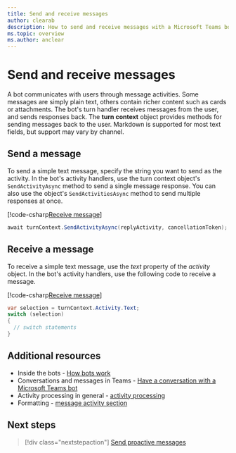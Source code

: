 ```yaml
---
title: Send and receive messages
author: clearab
description: How to send and receive messages with a Microsoft Teams bot
ms.topic: overview
ms.author: anclear
---
```

# Send and receive messages

<!-- Draft -->
A bot communicates with users through message activities. Some messages are simply plain text, others contain richer content such as cards or attachments. The bot's turn handler receives messages from the user, and sends responses back. The **turn context** object provides methods for sending messages back to the user.
Markdown is supported for most text fields, but support may vary by channel.

## Send a message

To send a simple text message, specify the string you want to send as the activity.
In the bot's activity handlers, use the turn context object's `SendActivityAsync` method to send a single message response. You can also use the object's `SendActivitiesAsync` method to send multiple responses at once.

[!code-csharp[Receive message](~/../botbuilder-dotnet/tests/Teams/Roster/Bots/RosterBot.cs?range=23&highlight=23)]

```cs
await turnContext.SendActivityAsync(replyActivity, cancellationToken);

```

## Receive a message

To receive a simple text message, use the *text* property of the *activity* object.
In the bot's activity handlers, use the following code to receive a message. 

[!code-csharp[Receive message](~/../botbuilder-dotnet/tests/Teams/Roster/Bots/RosterBot.cs?range=27-46&highlight=27)]


```cs
var selection = turnContext.Activity.Text;
switch (selection)
{
  // switch statements
}
```

## Additional resources

- Inside the bots - [How bots work](https://docs.microsoft.com/en-us/azure/bot-service/bot-builder-basics?view=azure-bot-service-4.0&tabs=csharp#bot-structure)
- Conversations and messages in Teams - [Have a conversation with a Microsoft Teams bot](https://docs.microsoft.com/en-us/microsoftteams/platform/concepts/bots/bot-conversations/bots-conversations)
- Activity processing in general - [activity processing](https://docs.microsoft.com/en-us/azure/bot-service/bot-builder-basics?view=azure-bot-service-4.0&tabs=csharp#the-activity-processing-stack)
- Formatting - [message activity section](https://aka.ms/botSpecs-activitySchema#message-activity)

## Next steps

> [!div class="nextstepaction"]
> [Send proactive messages](send-proactive-messages.md)

<!-- 
## Writing notes

Might need to be renamed to map to 1:1 conversations

 * **Purpose** The simple article
 * **Existing teams doc reference** 
   * Some of: [https://docs.microsoft.com/en-us/microsoftteams/platform/concepts/bots/bot-conversations/bots-conversations](https://docs.microsoft.com/en-us/microsoftteams/platform/concepts/bots/bot-conversations/bots-conversations)
 * **Existing Bot framework doc reference** 
   * [https://docs.microsoft.com/en-us/azure/bot-service/bot-builder-howto-send-messages?view=azure-bot-service-4.0&tabs=csharp](https://docs.microsoft.com/en-us/azure/bot-service/bot-builder-howto-send-messages?view=azure-bot-service-4.0&tabs=csharp)
 * **Code Snippets** 
   * none, or all really
  -->
